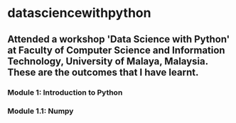 # datasciencewithpython
## Attended a workshop 'Data Science with Python' at Faculty of Computer Science and Information Technology, University of Malaya, Malaysia. These are the outcomes that I have learnt. 
### Module 1: Introduction to Python
### Module 1.1: Numpy 
